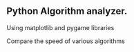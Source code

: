 ## Python Algorithm analyzer.
Using matplotlib and pygame libraries


Compare the speed of various algorithms
